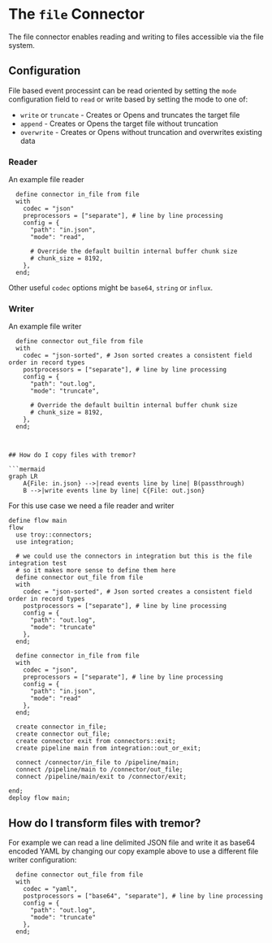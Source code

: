 # The `file` Connector

The file connector enables reading and writing to files accessible via the file system.


## Configuration

File based event processint can be read oriented by setting the `mode` configuration
field to `read` or write based by setting the mode to one of:

* `write` or `truncate` - Creates or Opens and truncates the target file
* `append` - Creates or Opens the target file without truncation
* `overwrite` - Creates or Opens without truncation and overwrites existing data

### Reader

An example file reader

```troy
  define connector in_file from file
  with 
    codec = "json"
    preprocessors = ["separate"], # line by line processing
    config = {
      "path": "in.json",
      "mode": "read",

      # Override the default builtin internal buffer chunk size
      # chunk_size = 8192,
    },
  end;
```

Other useful `codec` options might be `base64`, `string` or `influx`.


### Writer

An example file writer

```troy
  define connector out_file from file
  with 
    codec = "json-sorted", # Json sorted creates a consistent field order in record types
    postprocessors = ["separate"], # line by line processing
    config = {
      "path": "out.log",
      "mode": "truncate",

      # Override the default builtin internal buffer chunk size
      # chunk_size = 8192,
    },
  end;



## How do I copy files with tremor?

```mermaid
graph LR
    A{File: in.json} -->|read events line by line| B(passthrough)
    B -->|write events line by line| C{File: out.json}
```

For this use case we need a file reader and writer

```troy
define flow main
flow  
  use troy::connectors;
  use integration;

  # we could use the connectors in integration but this is the file integration test
  # so it makes more sense to define them here
  define connector out_file from file
  with 
    codec = "json-sorted", # Json sorted creates a consistent field order in record types
    postprocessors = ["separate"], # line by line processing
    config = {
      "path": "out.log",
      "mode": "truncate"
    },
  end;

  define connector in_file from file
  with 
    codec = "json",
    preprocessors = ["separate"], # line by line processing
    config = {
      "path": "in.json",
      "mode": "read"
    },
  end;

  create connector in_file;
  create connector out_file;
  create connector exit from connectors::exit;
  create pipeline main from integration::out_or_exit;

  connect /connector/in_file to /pipeline/main;
  connect /pipeline/main to /connector/out_file;
  connect /pipeline/main/exit to /connector/exit;
  
end;
deploy flow main;
```

## How do I transform files with tremor?

For example we can read a line delimited JSON file and write it as base64 encoded YAML
by changing our copy example above to use a different file writer configuration:

```troy
  define connector out_file from file
  with 
    codec = "yaml", 
    postprocessors = ["base64", "separate"], # line by line processing
    config = {
      "path": "out.log",
      "mode": "truncate"
    },
  end;
```

